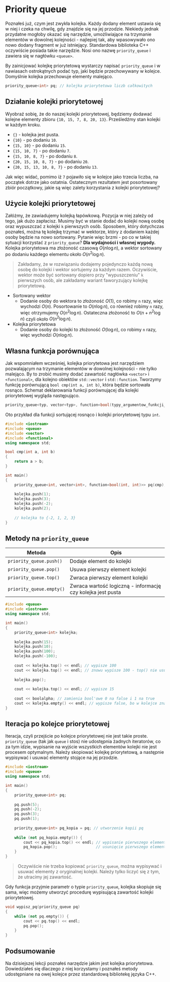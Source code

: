 # Priority queue

Poznałeś już, czym jest zwykła kolejka. Każdy dodany element ustawia się w niej i czeka na chwilę, gdy znajdzie się na jej przodzie. Niekiedy jednak przydatne mogłoby okazać się narzędzie, umożliwiające na trzymanie elementów w dowolnej kolejności - najlepiej tak, aby wpasowywało ono nowo dodany fragment w już istniejący. Standardowa biblioteka C++ oczywiście posiada takie narzędzie. Nosi ono nazwę `priority_queue` i zawiera
się w nagłówku `<queue>`.

By zainicjować kolejkę priorytetową wystarczy napisać `priority_queue` i w nawiasach ostrokątnych podać typ, jaki będzie przechowywany w kolejce. Domyślnie kolejka przechowuje elementy malejąco.

```cpp
priority_queue<int> pq; // kolejka priorytetowa liczb całkowitych
```

## Działanie kolejki priorytetowej

Wyobraź sobię, że do naszej kolejki priorytetowej, będziemy dodawać kolejne elementy zbioru `{10, 15, 7, 8, 20, 13}`. Prześledźmy stan kolejki w każdym kroku.

- `{}` - kolejka jest pusta.
- `{10}` - po dodaniu `10`.
- `{15, 10}` - po dodaniu `15`.
- `{15, 10, 7}` - po dodaniu `7`.
- `{15, 10, 8, 7}` - po dodaniu `8`.
- `{20, 15, 10, 8, 7}` - po dodaniu `20`.
- `{20, 15, 13, 10, 8, 7}` - po dodaniu `13`.

Jak więc widać, pomimo iż `7` pojawiło się w kolejce jako trzecia liczba, na początek dotrze jako ostatnia. Ostatecznym rezultatem jest posortowany zbiór początkowy, jakie są więc zalety korzystania z kolejki priorytetowej?

## Użycie kolejki priorytetowej

Załóżmy, że zawiadujemy kolejką łapówkową. Pozycja w niej zależy od tego, jak dużo zapłacisz. Musimy być w stanie dodać do kolejki nową osobę oraz wypuszczać z kolejki `k` pierwszych osób. Sposobem, który dotychczas poznałeś, można tę kolejkę trzymać w wektorze, który z dodaniem każdej osoby będzie na nowo sortowany. Pytanie więc brzmi - po co w takiej sytuacji korzystać z `priority_queue`? **Dla wydajności i własnej wygody.** Kolejka priorytetowa ma złożoność czasową $O(n \log n)$, a wektor sortowany po dodaniu każdego elementu około $O(n^2 \log n)$.

> Zakładamy, że w rozwiązaniu dodajemy pojedynczo każdą nową osobę do kolejki i wektor sortujemy za każdym razem. Oczywiście, wektor może być  sortowany dopiero przy "wypuszczeniu" `k` pierwszych osób, ale zakładamy wariant faworyzujący kolejkę priorytetową.

- Sortowany wektor
	- Dodanie osoby do wektora to złożoność $O(1)$, co robimy `n` razy, więc wychodzi $O(n)$. Posortowanie to $O(n \log n)$, co również robimy `n` razy, więc otrzymujemy $O(n^2 \log n)$. Ostateczna złożoność to $O(n + n^2 \log n)$ czyli około $O(n^2 \log n)$.
- Kolejka priorytetowa
	- Dodanie osoby do kolejki to złożoność $O(\log n)$, co robimy `n` razy, więc wychodzi $O(n \log n)$.

## Własna funkcja porównująca

Jak wspomniałem wcześniej, kolejka priorytetowa jest narzędziem pozwalającym na trzymanie elementów w dowolnej kolejności - nie tylko malejąco. By to zrobić musimy dodać zawartość nagłówka `<vector>` i `<functional>`, dla kolejno obiektów `std::vector` i `std::function`. Tworzymy funkcję porównującą `bool cmp(int a, int b)`, która będzie sortowała rosnąco. Schemat deklarowania funkcji porównującej dla
kolejki priorytetowej wygląda następująco.

```cpp
priority_queue<typ, vector<typ>, function<bool(typy_argumentow_funkcji_cmp)>> pq(cmp);
```

Oto przykład dla funkcji sortującej rosnąco i kolejki priorytetowej typu `int`.

```cpp
#include <iostream>
#include <queue>
#include <vector>
#include <functional>
using namespace std;

bool cmp(int a, int b)
{
	return a > b;
}

int main()
{
	priority_queue<int, vector<int>, function<bool(int, int)>> pq(cmp);
	
	kolejka.push(1);
    kolejka.push(3);
    kolejka.push(-2);
    kolejka.push(2);
	
	// kolejka to {-2, 1, 2, 3}
}
```

## Metody na `priority_queue`

| Metoda | Opis |
| ------- | ------ |
| `priority_queue.push()` | Dodaje element do kolejki |
| `priority_queue.pop()` | Usuwa pierwszy element kolejki |
| `priority_queue.top()` | Zwraca pierwszy element kolejki |
| `priority_queue.empty()` | Zwraca wartość logiczną - informację czy kolejka jest pusta |

```cpp
#include <queue>
#include <iostream>
using namespace std;

int main()
{
	priority_queue<int> kolejka;
	
	kolejka.push(15);
	kolejka.push(10);
	kolejka.push(100);
	kolejka.push(-100);
	
	cout << kolejka.top() << endl; // wypisze 100
	cout << kolejka.top() << endl; // znowu wypisze 100 - top() nie usuwa górnego elementu
	
	kolejka.pop();
	
	cout << kolejka.top() << endl; // wypisze 15
	
	cout << boolalpha; // zamienia bool'owe 0 na false i 1 na true
	cout << kolejka.empty() << endl; // wypisze false, bo w kolejce znajduje się jeszcze 15, 10 i -100
}
```

## Iteracja po kolejce priorytetowej

Iteracja, czyli przejście po kolejce priorytetowej nie jest takie proste. `priority_queue` (tak jak `queue` i stos) nie udostępnia  żadnych iteratorów, co za tym idzie, wypisanie na wyjście wszystkich elementów kolejki nie jest procesem optymalnym. Należy skopiować kolejkę priorytetową, a następnie wypisywać i usuwać elementy stojące na jej przodzie.

```cpp
#include <iostream>
#include <queue>
using namespace std;

int main()
{
	priority_queue<int> pq;
	
	pq.push(5);
	pq.push(-2);
	pq.push(3);
	pq.push(1);
	
	priority_queue<int> pq_kopia = pq; // utworzenie kopii pq
	
	while (not pq_kopia.empty()) {
		cout << pq_kopia.top() << endl; // wypisanie pierwszego elementu
		pq_kopia.pop();                 // usunięcie pierwszego elementu
	}
}
```

> Oczywiście nie trzeba kopiować `priority_queue`, można wypisywać i usuwać elementy z oryginalnej kolejki. Należy tylko liczyć się z tym, że utracimy jej zawartość.

Gdy funkcja przyjmie parametr o typie `priority_queue`, kolejka skopiuje się sama, więc możemy utworzyć procedurę wypisującą zawartość kolejki priorytetowej.

```cpp
void wypisz_pq(priority_queue pq)
{
	while (not pq.empty()) {
		cout << pq.top() << endl;
		pq.pop();
	}
}
```

## Podsumowanie

Na dzisiejszej lekcji poznałeś narzędzie jakim jest kolejka priorytetowa. Dowiedziałeś się dlaczego z niej korzystamy i poznałeś metody udostępniane na owej kolejce przez standardową bibliotekę języka C++.